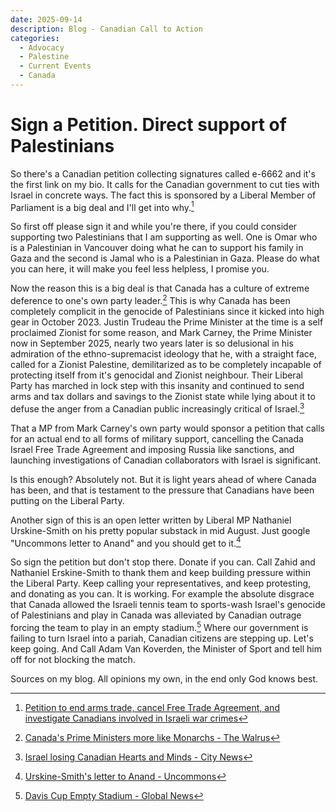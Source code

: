 ```yaml
---
date: 2025-09-14
description: Blog - Canadian Call to Action
categories:
  - Advocacy
  - Palestine
  - Current Events
  - Canada
---
```


# Sign a Petition. Direct support of Palestinians

So there's a Canadian petition collecting signatures called e-6662 and it's the first link on my bio. It calls for the Canadian government to cut ties with Israel in concrete ways. The fact this is sponsored by a Liberal Member of Parliament is a big deal and I'll get into why.[^1]

<!-- more -->

So first off please sign it and while you're there, if you could consider supporting two Palestinians that I am supporting as well. One is Omar who is a Palestinian in Vancouver doing what he can to support his family in Gaza and the second is Jamal who is a Palestinian in Gaza. Please do what you can here, it will make you feel less helpless, I promise you.

Now the reason this is a big deal is that Canada has a culture of extreme deference to one's own party leader.[^2] This is why Canada has been completely complicit in the genocide of Palestinians since it kicked into high gear in October 2023. Justin Trudeau the Prime Minister at the time is a self proclaimed Zionist for some reason, and Mark Carney, the Prime Minister now in September 2025, nearly two years later is so delusional in his admiration of the ethno-supremacist ideology that he, with a straight face, called for a Zionist Palestine, demilitarized as to be completely incapable of protecting itself from it's genocidal and Zionist neighbour. Their Liberal Party has marched in lock step with this insanity and continued to send arms and tax dollars and savings to the Zionist state while lying about it to defuse the anger from a Canadian public increasingly critical of Israel.[^3]

That a MP from Mark Carney's own party would sponsor a petition that calls for an actual end to all forms of military support, cancelling the Canada Israel Free Trade Agreement and imposing Russia like sanctions, and launching investigations of Canadian collaborators with Israel is significant.

Is this enough? Absolutely not. But it is light years ahead of where Canada has been, and that is testament to the pressure that Canadians have been putting on the Liberal Party.

Another sign of this is an open letter written by Liberal MP Nathaniel Urskine-Smith on his pretty popular substack in mid August. Just google "Uncommons letter to Anand" and you should get to it.[^4]

So sign the petition but don't stop there. Donate if you can. Call Zahid and Nathaniel Erskine-Smith to thank them and keep building pressure within the Liberal Party. Keep calling your representatives, and keep protesting, and donating as you can. It is working. For example the absolute disgrace that Canada allowed the Israeli tennis team to sports-wash Israel's genocide of Palestinians and play in Canada was alleviated by Canadian outrage forcing the team to play in an empty stadium.[^5] Where our government is failing to turn Israel into a pariah, Canadian citizens are stepping up. Let's keep going. And Call Adam Van Koverden, the Minister of Sport and tell him off for not blocking the match.

Sources on  my blog. All opinions my own, in the end only God knows best.

[^1]: [Petition to end arms trade, cancel Free Trade Agreement, and investigate Canadians involved in Israeli war crimes](https://www.ourcommons.ca/petitions/en/Petition/Details?Petition=e-6662)

[^2]: [Canada's Prime Ministers more like Monarchs - The Walrus](https://thewalrus.ca/canadas-prime-ministers-more-like-monarchs-than-you-think/)

[^3]: [Israel losing Canadian Hearts and Minds - City News](https://toronto.citynews.ca/2025/08/07/israel-losing-canadian-hearts-and-minds-as-poll-shows-growing-outrage-over-gaza/)

[^4]: [Urskine-Smith's letter to Anand - Uncommons](https://www.uncommons.ca/p/my-letter-to-minister-anand-re-israels)

[^5]: [Davis Cup Empty Stadium - Global News](https://globalnews.ca/news/11422295/davis-cup-canada-wins-protests-halifax/)
